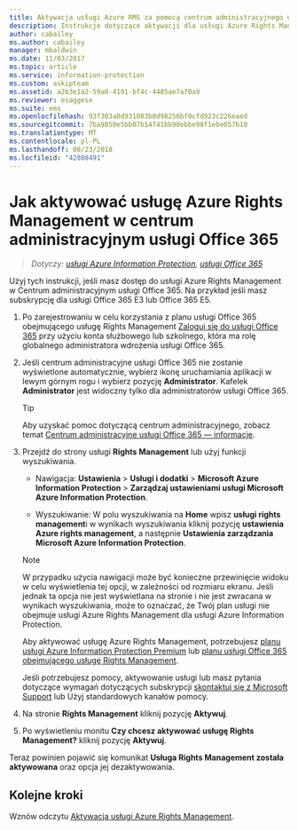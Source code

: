 ```yaml
---
title: Aktywacja usługi Azure RMS za pomocą centrum administracyjnego usługi Office 365 — AIP
description: Instrukcje dotyczące aktywacji dla usługi Azure Rights Management w przypadku korzystania z nowej wersji centrum administracyjnego usługi Office 365.
author: cabailey
ms.author: cabailey
manager: mbaldwin
ms.date: 11/03/2017
ms.topic: article
ms.service: information-protection
ms.custom: askipteam
ms.assetid: a2b3e1a2-59a0-4191-bf4c-4485ae7a70a9
ms.reviewer: esaggese
ms.suite: ems
ms.openlocfilehash: 93f303a0d931083b0d98256bf0cfd923c226eaed
ms.sourcegitcommit: 7ba9850e5bb07b14741bb90ebbe98f1ebe057b10
ms.translationtype: MT
ms.contentlocale: pl-PL
ms.lasthandoff: 08/23/2018
ms.locfileid: "42808491"
---
```

# <a name="how-to-activate-azure-rights-management-from-the-office-365-admin-center"></a>Jak aktywować usługę Azure Rights Management w centrum administracyjnym usługi Office 365

>*Dotyczy: [usługi Azure Information Protection](https://azure.microsoft.com/pricing/details/information-protection), [usługi Office 365](http://download.microsoft.com/download/E/C/F/ECF42E71-4EC0-48FF-AA00-577AC14D5B5C/Azure_Information_Protection_licensing_datasheet_EN-US.pdf)*

Użyj tych instrukcji, jeśli masz dostęp do usługi Azure Rights Management w Centrum administracyjnym usługi Office 365. Na przykład jeśli masz subskrypcję dla usługi Office 365 E3 lub Office 365 E5.

1. Po zarejestrowaniu w celu korzystania z planu usługi Office 365 obejmującego usługę Rights Management [Zaloguj się do usługi Office 365](https://portal.office.com/) przy użyciu konta służbowego lub szkolnego, która ma rolę globalnego administratora wdrożenia usługi Office 365.

2. Jeśli centrum administracyjne usługi Office 365 nie zostanie wyświetlone automatycznie, wybierz ikonę uruchamiania aplikacji w lewym górnym rogu i wybierz pozycję **Administrator**. Kafelek **Administrator** jest widoczny tylko dla administratorów usługi Office 365.

    > [!TIP]
    > Aby uzyskać pomoc dotyczącą centrum administracyjnego, zobacz temat [Centrum administracyjne usługi Office 365 — informacje](https://support.office.com/article/About-the-Office-365-Admin-Center-758befc4-0888-4009-9f14-0d147402fd23).

3. Przejdź do strony usługi **Rights Management** lub użyj funkcji wyszukiwania.
    
    - Nawigacja: **Ustawienia** > **Usługi i dodatki** > **Microsoft Azure Information Protection** > **Zarządzaj ustawieniami usługi Microsoft Azure Information Protection**.
    
    - Wyszukiwanie: W polu wyszukiwania na **Home** wpisz **usługi rights management**i w wynikach wyszukiwania kliknij pozycję **ustawienia Azure rights management**, a następnie **Ustawienia zarządzania Microsoft Azure Information Protection**. 
    
    > [!NOTE]
    >W przypadku użycia nawigacji może być konieczne przewinięcie widoku w celu wyświetlenia tej opcji, w zależności od rozmiaru ekranu. Jeśli jednak ta opcja nie jest wyświetlana na stronie i nie jest zwracana w wynikach wyszukiwania, może to oznaczać, że Twój plan usługi nie obejmuje usługi Azure Rights Management dla usługi Azure Information Protection.
    >
    >Aby aktywować usługę Azure Rights Management, potrzebujesz [planu usługi Azure Information Protection Premium](https://www.microsoft.com/cloud-platform/azure-information-protection-pricing) lub [planu usługi Office 365 obejmującego usługę Rights Management](http://download.microsoft.com/download/E/C/F/ECF42E71-4EC0-48FF-AA00-577AC14D5B5C/Azure_Information_Protection_licensing_datasheet_EN-US.pdf). 
    
    Jeśli potrzebujesz pomocy, aktywowanie usługi lub masz pytania dotyczące wymagań dotyczących subskrypcji [skontaktuj się z Microsoft Support](information-support.md#to-contact-microsoft-support) lub Użyj standardowych kanałów pomocy.

4. Na stronie **Rights Management** kliknij pozycję **Aktywuj**.

5. Po wyświetleniu monitu **Czy chcesz aktywować usługę Rights Management?** kliknij pozycję **Aktywuj**.

Teraz powinien pojawić się komunikat **Usługa Rights Management została aktywowana** oraz opcja jej dezaktywowania.


## <a name="next-steps"></a>Kolejne kroki
Wznów odczytu [Aktywacja usługi Azure Rights Management](activate-service.md#configuring-onboarding-controls-for-a-phased-deployment).

